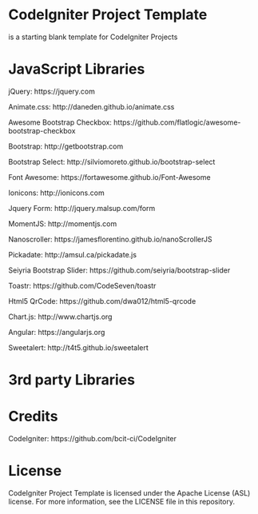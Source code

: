 <h1>CodeIgniter Project Template</h1>
<p>is a starting blank template for CodeIgniter Projects</p>

<h1>JavaScript Libraries</h1>
<p>jQuery: https://jquery.com</p>
<p>Animate.css: http://daneden.github.io/animate.css</p>
<p>Awesome Bootstrap Checkbox: https://github.com/flatlogic/awesome-bootstrap-checkbox</p>
<p>Bootstrap: http://getbootstrap.com</p>
<p>Bootstrap Select: http://silviomoreto.github.io/bootstrap-select</p>
<p>Font Awesome: https://fortawesome.github.io/Font-Awesome</p>
<p>Ionicons: http://ionicons.com</p>
<p>Jquery Form: http://jquery.malsup.com/form</p>
<p>MomentJS: http://momentjs.com</p>
<p>Nanoscroller: https://jamesflorentino.github.io/nanoScrollerJS</p>
<p>Pickadate: http://amsul.ca/pickadate.js</p>
<p>Seiyria Bootstrap Slider: https://github.com/seiyria/bootstrap-slider</p>
<p>Toastr: https://github.com/CodeSeven/toastr</p>
<p>Html5 QrCode: https://github.com/dwa012/html5-qrcode</p>
<p>Chart.js: http://www.chartjs.org</p>
<p>Angular: https://angularjs.org</p>
<p>Sweetalert: http://t4t5.github.io/sweetalert</p>

<h1>3rd party Libraries</h1>

<h1>Credits</h1>
<p>CodeIgniter: https://github.com/bcit-ci/CodeIgniter</p>

<h1>License</h1>
<p>CodeIgniter Project Template is licensed under the Apache License (ASL) license. For more information, see the LICENSE file in this repository.</p>

